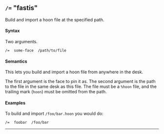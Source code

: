 ## `/=` "fastis"

Build and import a hoon file at the specified path.

#### Syntax

Two arguments.

```hoon
/=  some-face  /path/to/file
```

#### Semantics

This lets you build and import a hoon file from anywhere in the desk.

The first argument is the face to pin it as. The second argument is the path to
the file in the same desk as this file. The file must be a `%hoon` file, and the
trailing mark (`hoon`) must be omitted from the path.

#### Examples

To build and import `/foo/bar.hoon` you would do:

```hoon
/=  foobar  /foo/bar
```

---

